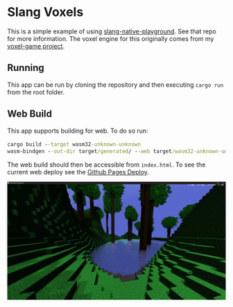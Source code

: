 # Slang Voxels

This is a simple example of using [slang-native-playground](https://github.com/Devon7925/slang-native-playground). See that repo for more information. The voxel engine for this originally comes from my [voxel-game project](https://github.com/Devon7925/voxel-game).

## Running

This app can be run by cloning the repository and then executing `cargo run` from the root folder. 

## Web Build

This app supports building for web. To do so run:

```bat
cargo build --target wasm32-unknown-unknown
wasm-bindgen --out-dir target/generated/ --web target/wasm32-unknown-unknown/debug/slang-voxels.wasm 
```

The web build should then be accessible from `index.html`. To see the current web deploy see the [Github Pages Deploy](https://devon7925.github.io/slang-voxels/).

![An example render of the voxel engine](docs/example_render.png)
